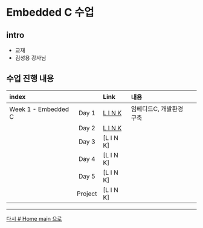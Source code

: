 

# Embedded C 수업

## intro

<!-- <img src=".\w01_c\source\img\이것이 C 언어다-샘플_페이지_01.jpg" width="30%" height="30%"> -->

* 교재 
* 김성용 강사님

## 수업 진행 내용

|index||Link|내용||
|:---|:---:|:---|:---|:---|
|Week 1 - Embedded C|Day 1|[L I N K](./w02_c/w02d01.md)|임베디드C, 개발환경구축
||Day 2|[L I N K](./w02_c/w02d02.md)|
||Day 3|[L I N K]
||Day 4|[L I N K]
||Day 5|[L I N K]
||Project|[L I N K]

---

[다시 # Home main 으로](../README.md)
